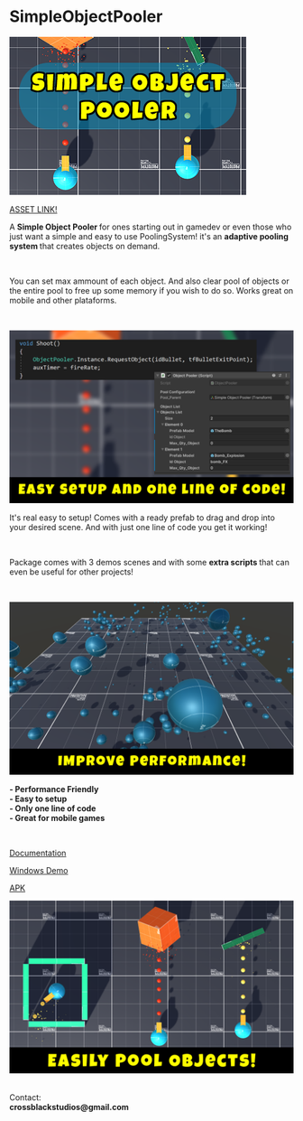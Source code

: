 # SimpleObjectPooler

![Title Photo](https://github.com/playjoa/SimpleObjectPooler/blob/main/Screenshots/Card%20Image%20(420x280).png?raw=true)

<a href='http://u3d.as/2qEG'>ASSET LINK!</a><br>

<p>
A  <strong> Simple Object Pooler </strong> for ones starting out in gamedev or even those who just want a simple and easy to use PoolingSystem! it's an <strong> adaptive pooling system </strong> that creates objects on demand. 
</p><br>

<p>
You can set max ammount of each object. And also clear pool of objects or the entire pool to free up some memory if you wish to do so. Works great on mobile and other plataforms.
</p>
<br>

![Easy to use](https://github.com/playjoa/SimpleObjectPooler/blob/main/Screenshots/Screenshot%202.png?raw=true)

<p>
It's real easy to setup! Comes with a ready prefab to drag and drop into your desired scene. And with just one line of code you get it working!
</p>

<br>

<p>
Package comes with 3 demos scenes and with some <strong> extra scripts </strong> that can even be useful for other projects!
</p>

<br>

![Performance Friendly](https://github.com/playjoa/SimpleObjectPooler/blob/main/Screenshots/Screenshot%203.png?raw=true)

<strong>- Performance Friendly</strong><br>
<strong>- Easy to setup</strong><br>
<strong>- Only one line of code</strong><br>
<strong>- Great for mobile games</strong><br>

<br>

<a href='https://drive.google.com/file/d/1KRz45bRZNv6HZ9A2-zkH8nMdC-ZA1N4L/view?usp=sharing'>Documentation</a><br>

<a href='https://drive.google.com/drive/folders/1ThLKnBMYvWz1F7lDWhdikgkNT8glzMYS?usp=sharing'>Windows Demo</a><br>

<a href='https://drive.google.com/drive/folders/1yw-m691T9bUKm65AZaBx2vBj6THYIZYg?usp=sharing'>APK</a><br>

![Pooler](https://raw.githubusercontent.com/playjoa/SimpleObjectPooler/main/Screenshots/Screenshot%201.png)

<br>
Contact:
<br>
<strong>
crossblackstudios@gmail.com
</strong>
